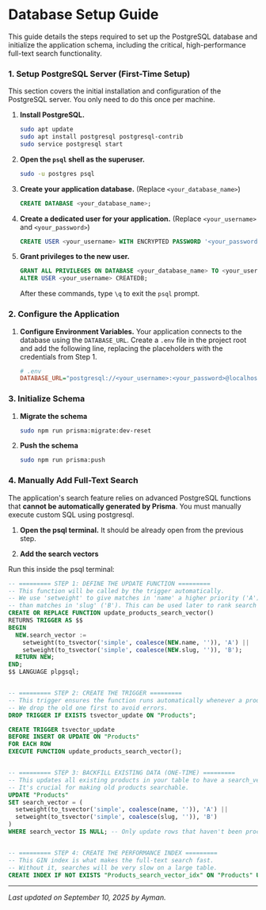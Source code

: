 # Database Setup Guide

This guide details the steps required to set up the PostgreSQL database and initialize the application schema, including the critical, high-performance full-text search functionality.

### 1. Setup PostgreSQL Server (First-Time Setup)

This section covers the initial installation and configuration of the PostgreSQL server. You only need to do this once per machine.

1.  **Install PostgreSQL.**

    ```bash
    sudo apt update
    sudo apt install postgresql postgresql-contrib
    sudo service postgresql start
    ```

2.  **Open the `psql` shell as the superuser.**

    ```bash
    sudo -u postgres psql
    ```

3.  **Create your application database.** (Replace `<your_database_name>`)

    ```sql
    CREATE DATABASE <your_database_name>;
    ```

4.  **Create a dedicated user for your application.** (Replace `<your_username>` and `<your_password>`)

    ```sql
    CREATE USER <your_username> WITH ENCRYPTED PASSWORD '<your_password>';
    ```

5.  **Grant privileges to the new user.**

    ```sql
    GRANT ALL PRIVILEGES ON DATABASE <your_database_name> TO <your_username>;
    ALTER USER <your_username> CREATEDB;
    ```

    After these commands, type `\q` to exit the `psql` prompt.

### 2. Configure the Application

1.  **Configure Environment Variables.**
    Your application connects to the database using the `DATABASE_URL`. Create a `.env` file in the project root and add the following line, replacing the placeholders with the credentials from Step 1.

    ```ini
    # .env
    DATABASE_URL="postgresql://<your_username>:<your_password>@localhost:5432/<your_database_name>?schema=public"
    ```

### 3. Initialize Schema

1.  **Migrate the schema**

    ```bash
    sudo npm run prisma:migrate:dev-reset
    ```

2.  **Push the schema**

    ```bash
    sudo npm run prisma:push
    ```

### 4. Manually Add Full-Text Search

The application's search feature relies on advanced PostgreSQL functions that **cannot be automatically generated by Prisma**. You must manually execute custom SQL using postgresql.

1.  **Open the psql terminal.**
    It should be already open from the previous step.

2.  **Add the search vectors**

Run this inside the psql terminal:

```sql
-- ========= STEP 1: DEFINE THE UPDATE FUNCTION =========
-- This function will be called by the trigger automatically.
-- We use 'setweight' to give matches in 'name' a higher priority ('A')
-- than matches in 'slug' ('B'). This can be used later to rank search results.
CREATE OR REPLACE FUNCTION update_products_search_vector()
RETURNS TRIGGER AS $$
BEGIN
  NEW.search_vector :=
    setweight(to_tsvector('simple', coalesce(NEW.name, '')), 'A') ||
    setweight(to_tsvector('simple', coalesce(NEW.slug, '')), 'B');
  RETURN NEW;
END;
$$ LANGUAGE plpgsql;


-- ========= STEP 2: CREATE THE TRIGGER =========
-- This trigger ensures the function runs automatically whenever a product is created or updated.
-- We drop the old one first to avoid errors.
DROP TRIGGER IF EXISTS tsvector_update ON "Products";

CREATE TRIGGER tsvector_update
BEFORE INSERT OR UPDATE ON "Products"
FOR EACH ROW
EXECUTE FUNCTION update_products_search_vector();


-- ========= STEP 3: BACKFILL EXISTING DATA (ONE-TIME) =========
-- This updates all existing products in your table to have a search_vector.
-- It's crucial for making old products searchable.
UPDATE "Products"
SET search_vector = (
  setweight(to_tsvector('simple', coalesce(name, '')), 'A') ||
  setweight(to_tsvector('simple', coalesce(slug, '')), 'B')
)
WHERE search_vector IS NULL; -- Only update rows that haven't been processed


-- ========= STEP 4: CREATE THE PERFORMANCE INDEX =========
-- This GIN index is what makes the full-text search fast.
-- Without it, searches will be very slow on a large table.
CREATE INDEX IF NOT EXISTS "Products_search_vector_idx" ON "Products" USING GIN(search_vector);
```

---

_Last updated on September 10, 2025 by Ayman._
